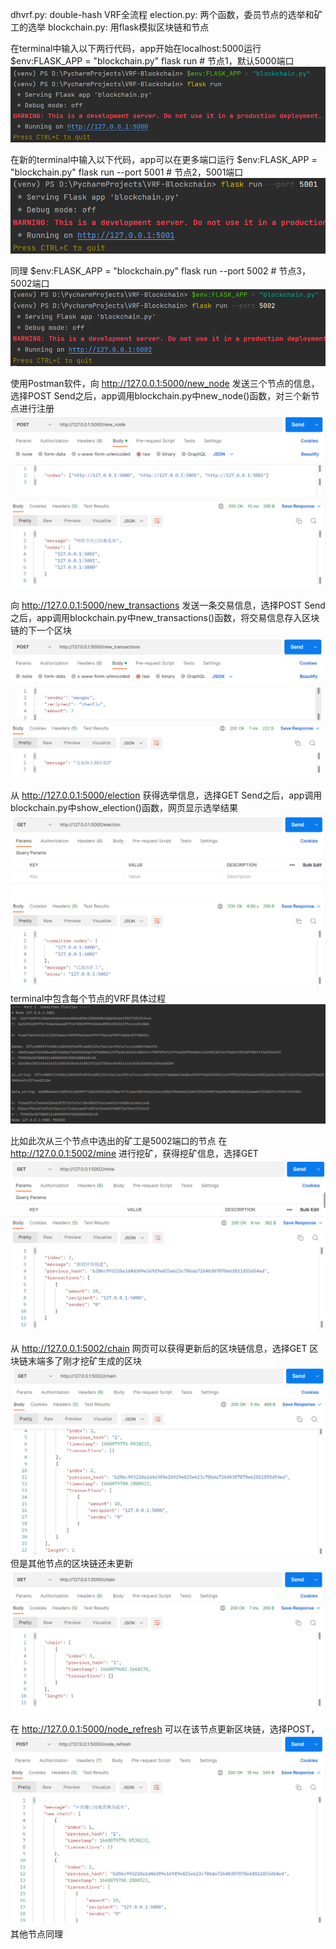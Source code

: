 dhvrf.py: double-hash VRF全流程
election.py: 两个函数，委员节点的选举和矿工的选举
blockchain.py: 用flask模拟区块链和节点


在terminal中输入以下两行代码，app开始在localhost:5000运行
$env:FLASK_APP = "blockchain.py"
flask run        # 节点1，默认5000端口
![img.png](Screenshots/img.png)

在新的terminal中输入以下代码，app可以在更多端口运行
$env:FLASK_APP = "blockchain.py"
flask run --port 5001      # 节点2，5001端口
![img_1.png](Screenshots/img_1.png)

同理
$env:FLASK_APP = "blockchain.py"
flask run --port 5002      # 节点3，5002端口
![img_2.png](Screenshots/img_2.png)

使用Postman软件，向 http://127.0.0.1:5000/new_node 发送三个节点的信息，选择POST
Send之后，app调用blockchain.py中new_node()函数，对三个新节点进行注册
![img_3.png](Screenshots/img_3.png)

向 http://127.0.0.1:5000/new_transactions 发送一条交易信息，选择POST
Send之后，app调用blockchain.py中new_transactions()函数，将交易信息存入区块链的下一个区块
![img_4.png](Screenshots/img_4.png)

从 http://127.0.0.1:5000/election 获得选举信息，选择GET
Send之后，app调用blockchain.py中show_election()函数，网页显示选举结果
![](Screenshots/img_5.png)
terminal中包含每个节点的VRF具体过程
![](Screenshots/img_6.png)

比如此次从三个节点中选出的矿工是5002端口的节点
在 http://127.0.0.1:5002/mine 进行挖矿，获得挖矿信息，选择GET
![](Screenshots/img_7.png)

从 http://127.0.0.1:5002/chain 网页可以获得更新后的区块链信息，选择GET
区块链末端多了刚才挖矿生成的区块
![](Screenshots/img_8.png)
但是其他节点的区块链还未更新
![](Screenshots/img_9.png)

在 http://127.0.0.1:5000/node_refresh 可以在该节点更新区块链，选择POST，
![](Screenshots/img_10.png)
其他节点同理